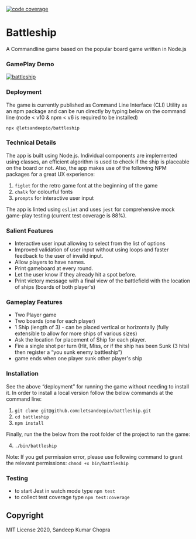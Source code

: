 [![code coverage](https://badgen.net/badge/coverage/88%25/green)](https://github.com/letsandeepio/battleship)

# Battleship

A Commandline game based on the popular board game written in Node.js

### GamePlay Demo

[![battleship](https://github.com/letsandeepio/battleship/blob/main/documentation/battleship_gameplay.gif?raw=true)](https://github.com/letsandeepio/battleship)

### Deployment

The game is currently published as Command Line Interface (CLI) Utility as an npm package and can be run directly by typing below on the command line (node < v10 & npm < v6 is required to be installed)

`npx @letsandeepio/battleship`

### Technical Details

The app is built using Node.js. Individual components are implemented using classes, an efficient algorithm is used to check if the ship is placeable on the board or not. Also, the app makes use of the following NPM packages for a great UX experience:

1. `figlet` for the retro game font at the beginning of the game
2. `chalk` for colourful fonts
3. `prompts` for interactive user input

The app is linted using `eslint` and uses `jest` for comprehensive mock game-play testing (current test coverage is 88%).

### Salient Features

- Interactive user input allowing to select from the list of options
- Improved validation of user input without using loops and faster feedback to the user of invalid input.
- Allow players to have names.
- Print gameboard at every round.
- Let the user know if they already hit a spot before.
- Print victory message with a final view of the battlefield with the location of ships (boards of both player's)

### Gameplay Features

- Two Player game
- Two boards (one for each player)
- 1 Ship (length of 3) - can be placed vertical or horizontally (fully extensible to allow for more ships of various sizes)
- Ask the location for placement of Ship for each player.
- Fire a single shot per turn (Hit, Miss, or if the ship has been Sunk (3 hits) then register a “you sunk enemy battleship”)
- game ends when one player sunk other player's ship

### Installation

See the above “deployment” for running the game without needing to install it. In order to install a local version follow the below commands at the command line:

1. `git clone git@github.com:letsandeepio/battleship.git`
2. `cd battleship`
3. `npm install`

Finally, run the the below from the root folder of the project to run the game:

4. `./bin/battleship`

Note: If you get permission error, please use following command to grant the relevant permissions: `chmod +x bin/battleship`

### Testing

- to start Jest in watch mode type `npm test`
- to collect test coverage type `npm test:coverage`

## Copyright

MIT License 2020, Sandeep Kumar Chopra
